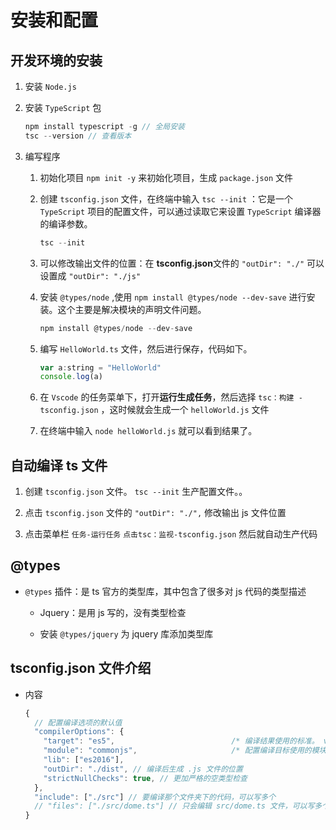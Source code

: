 # 安装和配置

## 开发环境的安装

1.  安装 `Node.js`

2.  安装 `TypeScript` 包

    ```javascript
    npm install typescript -g // 全局安装
    tsc --version // 查看版本
    ```

3.  编写程序

    1.  初始化项目 `npm init -y` 来初始化项目，生成 `package.json` 文件

    2.  创建 `tsconfig.json` 文件，在终端中输入 `tsc --init` ：它是一个`TypeScript` 项目的配置文件，可以通过读取它来设置 `TypeScript` 编译器的编译参数。

        ```javascript
        tsc --init
        ```

    3.  可以修改输出文件的位置：在 **tsconfig.json**文件的 `"outDir": "./"` 可以设置成 `"outDir": "./js"`

    4.  安装 `@types/node` ,使用 `npm install @types/node --dev-save` 进行安装。这个主要是解决模块的声明文件问题。

        ```javascript
        npm install @types/node --dev-save
        ```

    5.  编写 `HelloWorld.ts` 文件，然后进行保存，代码如下。

        ```javascript
        var a:string = "HelloWorld"
        console.log(a)
        ```

    6.  在 `Vscode` 的任务菜单下，打开**运行生成任务**，然后选择 `tsc：构建 -tsconfig.json` ，这时候就会生成一个 `helloWorld.js` 文件

    7.  在终端中输入 `node helloWorld.js` 就可以看到结果了。

## 自动编译 ts 文件

1.  创建 `tsconfig.json` 文件。 `tsc --init` 生产配置文件。。

2.  点击 `tsconfig.json` 文件的 `"outDir": "./",` 修改输出 js 文件位置

3.  点击菜单栏 `任务-运行任务` `点击tsc：监视-tsconfig.json` 然后就自动生产代码

## @types

*   `@types` 插件：是 ts 官方的类型库，其中包含了很多对 js 代码的类型描述

    *   Jquery：是用 js 写的，没有类型检查

    *   安装 `@types/jquery` 为 jquery 库添加类型库

## tsconfig.json 文件介绍

*   内容

    ```javascript
    {
      // 配置编译选项的默认值
      "compilerOptions": {
        "target": "es5",                          /* 编译结果使用的标准。 version: 'ES3' (default), 'ES5', 'ES2015', 'ES2016', 'ES2017', 'ES2018', 'ES2019' or 'ESNEXT'. */
        "module": "commonjs",                     /* 配置编译目标使用的模块化的标准 */
        "lib": ["es2016"],
        "outDir": "./dist", // 编译后生成 .js 文件的位置
        "strictNullChecks": true, // 更加严格的空类型检查
      },
      "include": ["./src"] // 要编译那个文件夹下的代码，可以写多个
      // "files": ["./src/dome.ts"] // 只会编辑 src/dome.ts 文件，可以写多个
    }
    ```
